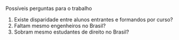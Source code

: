 Possíveis perguntas para o trabalho

1) Existe disparidade entre alunos entrantes e formandos por curso?
2) Faltam mesmo engenheiros no Brasil?
3) Sobram mesmo estudantes de direito no Brasil?
